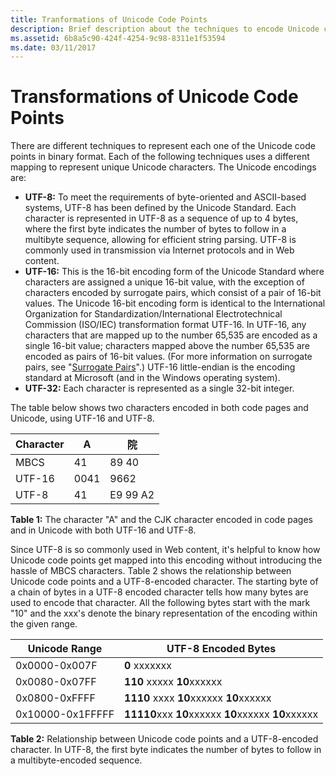 ```yaml
---
title: Tranformations of Unicode Code Points
description: Brief description about the techniques to encode Unicode characters.
ms.assetid: 6b8a5c90-424f-4254-9c98-8311e1f53594
ms.date: 03/11/2017
---
```


# Transformations of Unicode Code Points

There are different techniques to represent each one of the Unicode code points in binary format. Each of the following techniques uses a different mapping to represent unique Unicode characters. The Unicode encodings are:

-   **UTF-8:** To meet the requirements of byte-oriented and ASCII-based systems, UTF-8 has been defined by the Unicode Standard. Each character is represented in UTF-8 as a sequence of up to 4 bytes, where the first byte indicates the number of bytes to follow in a multibyte sequence, allowing for efficient string parsing. UTF-8 is commonly used in transmission via Internet protocols and in Web content.
-   **UTF-16:** This is the 16-bit encoding form of the Unicode Standard where characters are assigned a unique 16-bit value, with the exception of characters encoded by surrogate pairs, which consist of a pair of 16-bit values. The Unicode 16-bit encoding form is identical to the International Organization for Standardization/International Electrotechnical Commission (ISO/IEC) transformation format UTF-16. In UTF-16, any characters that are mapped up to the number 65,535 are encoded as a single 16-bit value; characters mapped above the number 65,535 are encoded as pairs of 16-bit values. (For more information on surrogate pairs, see "[Surrogate Pairs](https://docs.microsoft.com/en-us/globalization/encoding/surrogate-pairs)".) UTF-16 little-endian is the encoding standard at Microsoft (and in the Windows operating system).
-   **UTF-32:** Each character is represented as a single 32-bit integer.

The table below shows two characters encoded in both code pages and Unicode, using UTF-16 and UTF-8.

| Character |  **A**  | <span lang="zh-Hans">**院**</span>     |
|-----------|-------|----------|
| MBCS      |  41   | 89 40    |
| UTF-16    |  0041 | 9662     |
| UTF-8     |  41   | E9 99 A2 |

**Table 1:** The character "A" and the CJK character encoded in code pages and in Unicode with both UTF-16 and UTF-8.

Since UTF-8 is so commonly used in Web content, it's helpful to know how Unicode code points get mapped into this encoding without introducing the hassle of MBCS characters. Table 2 shows the relationship between Unicode code points and a UTF-8-encoded character. The starting byte of a chain of bytes in a UTF-8 encoded character tells how many bytes are used to encode that character. All the following bytes start with the mark "10" and the xxx's denote the binary representation of the encoding within the given range.

|Unicode Range     |UTF-8 Encoded Bytes                                  |
|------------------|-----------------------------------------------------|
|0x0000-0x007F     |**0** xxxxxxx                                        |
|0x0080-0x07FF     |**110** xxxxx **10**xxxxxx                           |
|0x0800-0xFFFF     |**1110** xxxx **10**xxxxxx **10**xxxxxx              |
|0x10000-0x1FFFFF  |**11110**xxx **10**xxxxxx **10**xxxxxx **10**xxxxxx  |

**Table 2:** Relationship between Unicode code points and a UTF-8-encoded character. In UTF-8, the first byte indicates the number of bytes to follow in a multibyte-encoded sequence.


